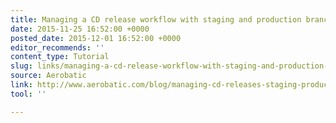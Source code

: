 ```yaml
---
title: Managing a CD release workflow with staging and production branches
date: 2015-11-25 16:52:00 +0000
posted_date: 2015-12-01 16:52:00 +0000
editor_recommends: ''
content_type: Tutorial
slug: links/managing-a-cd-release-workflow-with-staging-and-production-branches
source: Aerobatic
link: http://www.aerobatic.com/blog/managing-cd-releases-staging-production/
tool: ''

---
```

